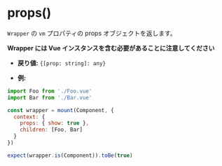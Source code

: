 # props()

`Wrapper` の `vm` プロパティの props オブジェクトを返します。

**Wrapper には Vue インスタンスを含む必要があることに注意してください**

- **戻り値:** `{[prop: string]: any}`

- **例:**

```js
import Foo from './Foo.vue'
import Bar from './Bar.vue'

const wrapper = mount(Component, {
  context: {
    props: { show: true },
    children: [Foo, Bar]
  }
})

expect(wrapper.is(Component)).toBe(true)
```
